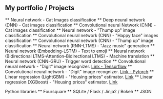 ## My portfolio / Projects
** Neural network - Cat Images classification
** Deep neural network (DNN) - Cat images classification
** Convolutional neural Network (CNN) - Cat images classification
** Neural network - "Thump up" image classification
** Convolutional neural network (CNN)  - "Happy face" images classification
** Convolutional neural network (CNN) - "Thump up" image classification
** Neural network (RNN-LTMS) - "Jazz music" generation
** Neural network (Embedding-LSTM) - Text to emoji
** Neural network (Bidirectional LTMS-Attention-Bidirectional LTMS) - Machine translation
** Neural network (CNN-GRU) - Trigger word detection
** Convolutional neural network - "Digit" image recognizer. [Link - Tensorflow](https://www.kaggle.com/tmkggl/tensorflow-cnn-hand-digit-recognizer)
** Convolutional neural network - "Digit" image recognizer. [Link - Pytorch](https://www.kaggle.com/tmkggl/pytorch-cnn-digit-recognizer)
** Linear regression (LightGBM) - "Housing prices" estimator. [Link](https://www.kaggle.com/tmkggl/lightgbm-model-crossvalidation)
** Linear regression (XGBoost) - "Housing prices" estimator. [Link](https://www.kaggle.com/tmkggl/real-estate-competition-with-xgboost)

Python libraries
** Foursquare
** SQLite / Flask / Jinja2 / Bokeh
** JSON

